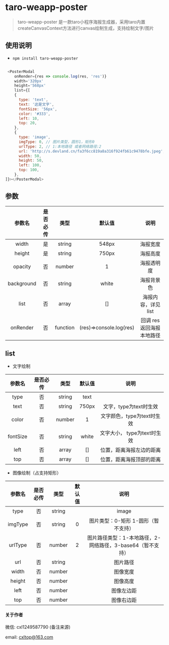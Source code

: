 # taro-weapp-poster

> taro-weapp-poster 是一款taro小程序海报生成器，采用taro内置createCanvasContext方法进行canvas绘制生成，支持绘制文字/图片


## 使用说明

- `npm install taro-weapp-poster`

``` javascript

 <PosterModal
    onRender={res => console.log(res, 'res')}
    width='320px'
    height='568px'
    list={[
    {
      type: 'text',
      text: '这是文字',
      fontSize: '56px',
      color: '#333',
      left: 10,
      top: 20,
    },
    {
      type: 'image',
      imgType: 0, // 图片类型，圆形1，矩形0
      urlType: 2, // 1:本地路径 或者网络路径:2
      url: 'http://s.devland.cn/fa3f6cc819a8a316f924fb61c9478bfe.jpeg',
      width: 50,
      height: 50,
      left: 100,
      top: 100,
    },
]}></PosterModal>

```


## 参数

|  参数名   | 是否必传  | 类型 | 默认值| 说明 |
|  :----:  | :----:  | :----: |  :----:  |  :----:  |
| width  | 是 | string | 548px  | 海报宽度 |
| height  | 是 | string | 750px | 海报高度 |
| opacity  | 否 | number | 1 | 海报透明度|
| background  | 否 | string | white | 海报背景色 |
| list | 否| array | [] |海报内容，详见list|
| onRender  | 否 | function | (res)=>console.log(res) | 回调 res返回海报本地路径|



## list
- 文字绘制


|  参数名   | 是否必传  | 类型 | 默认值| 说明 |
|  :----:  | :----:  | :----: |  :----:  |  :----:  |
| type  | 否 | string | text|   | 元素类型 |
| text  | 否 | string | 750px | 文字，type为text时生效 |
| color  | 否 | number | 1 | 文字颜色，type为text时生效|
| fontSize  | 否 | string | white | 文字大小， type为text时生效 |
| left | 否| array | [] |位置，距离海报左边的距离|
| top | 否| array | [] |位置，距离海报顶部的距离|


- 图像绘制（占支持矩形）


|  参数名   | 是否必传  | 类型 | 默认值| 说明 |
|  :----:  | :----:  | :----: |  :----:  |  :----:  |
| type  | 否 | string | | image  | 元素类型 |
| imgType  | 否 | string | 0 | 图片类型：0-矩形  1-圆形（暂不支持） |
| urlType  | 否 | number | 2 | 图片路径类型：1-本地路径，2-网络路径，3-base64（暂不支持）|
| url  | 否 | string |  | 图片路径|
| width | 否| number |  |图像宽度|
| height | 否| number |  |图像高度|
| left | 否| number |  |图像左边距|
| top | 否| number |  |图像右边距|


####  关于作者

微信: cxl1249587790 (备注来源)

email: cxltop@163.com



